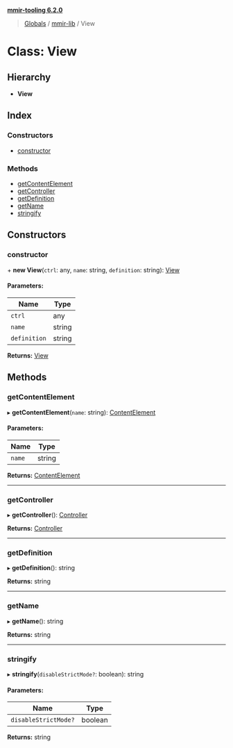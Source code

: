 **[mmir-tooling 6.2.0](../README.md)**

> [Globals](../README.md) / [mmir-lib](../modules/mmir_lib.md) / View

# Class: View

## Hierarchy

* **View**

## Index

### Constructors

* [constructor](mmir_lib.view.md#constructor)

### Methods

* [getContentElement](mmir_lib.view.md#getcontentelement)
* [getController](mmir_lib.view.md#getcontroller)
* [getDefinition](mmir_lib.view.md#getdefinition)
* [getName](mmir_lib.view.md#getname)
* [stringify](mmir_lib.view.md#stringify)

## Constructors

### constructor

\+ **new View**(`ctrl`: any, `name`: string, `definition`: string): [View](mmir_lib.view.md)

#### Parameters:

Name | Type |
------ | ------ |
`ctrl` | any |
`name` | string |
`definition` | string |

**Returns:** [View](mmir_lib.view.md)

## Methods

### getContentElement

▸ **getContentElement**(`name`: string): [ContentElement](mmir_lib.contentelement.md)

#### Parameters:

Name | Type |
------ | ------ |
`name` | string |

**Returns:** [ContentElement](mmir_lib.contentelement.md)

___

### getController

▸ **getController**(): [Controller](mmir_lib.controller.md)

**Returns:** [Controller](mmir_lib.controller.md)

___

### getDefinition

▸ **getDefinition**(): string

**Returns:** string

___

### getName

▸ **getName**(): string

**Returns:** string

___

### stringify

▸ **stringify**(`disableStrictMode?`: boolean): string

#### Parameters:

Name | Type |
------ | ------ |
`disableStrictMode?` | boolean |

**Returns:** string
